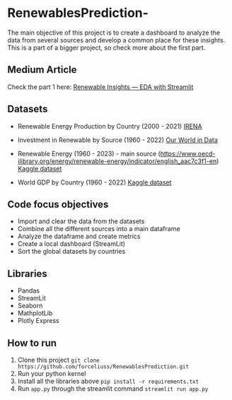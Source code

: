 # RenewablesPrediction-

The main objective of this project is to create a dashboard to analyze the data from several sources and develop a common place for these insights. This is a part of a bigger project, so check more about the first part.

## Medium Article

Check the part 1 here:
<a href='https://medium.com/@forceliuss/renewable-insight-eda-with-streamlit-006a4a0c7b6c' target='_blank'>Renewable Insights — EDA with Streamlit</a>

## Datasets

- Renewable Energy Production by Country (2000 - 2021)
  <a href='https://pxweb.irena.org/pxweb/en/IRENASTAT/IRENASTAT__Power%20Capacity%20and%20Generation/REGEN_2023_cycle2.px/' target='_blank'>IRENA</a>

- Investment in Renewable by Source (1960 - 2022)
  <a href='https://ourworldindata.org/grapher/investment-in-renewable-energy-by-technology?facet=none' target='_blank'>Our World in Data</a>

* Renewable Energy (1960 - 2023) - main source (https://www.oecd-ilibrary.org/energy/renewable-energy/indicator/english_aac7c3f1-en)
  <a href='https://www.kaggle.com/datasets/imtkaggleteam/renewable-energy-1960-2023' target='_blank'>Kaggle dataset</a>

* World GDP by Country (1960 - 2022)
  <a href='https://www.kaggle.com/datasets/sazidthe1/world-gdp-data' target='_blank'>Kaggle dataset</a>

## Code focus objectives

- Import and clear the data from the datasets
- Combine all the different sources into a main dataframe
- Analyze the dataframe and create metrics
- Create a local dashboard (StreamLit)
- Sort the global datasets by countries

## Libraries

- Pandas
- StreamLit
- Seaborn
- MathplotLib
- Plotly Express

## How to run

1. Clone this project
   `git clone https://github.com/forceliuss/RenewablesPrediction.git`
2. Run your python kernel
3. Install all the libraries above
   `pip install -r requirements.txt`
4. Run `app.py` through the streamlit command
   `streamlit run app.py`

